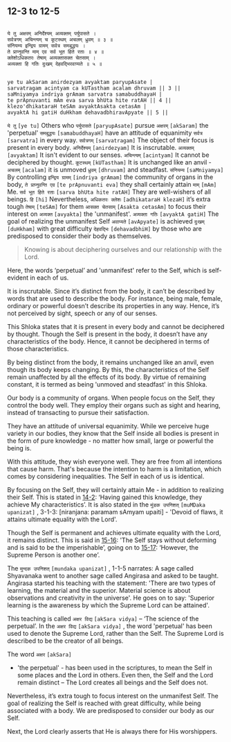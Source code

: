 ## 12-3 to 12-5


```shloka-sa

ये तु अक्षरम् अनिर्देश्यम् अव्यक्तम् पर्युपासते ।
सर्वत्रगम् अचिन्त्यम् च कूटस्थम् अचलम् ध्रुवम् ॥ ३ ॥
संनियम्य इन्द्रिय ग्रामम् सर्वत्र समबुद्धयः ।
ते प्राप्नुवन्ति माम् एव सर्व भूत हिते रताः ॥ ४ ॥
क्लेशोऽधिकतरः तेषाम् अव्यक्तासक्त चेतसाम् ।
अव्यक्ता हि गतिः दुःखम् देहवद्भिरवाप्यते ॥ ५ ॥

```
```shloka-sa-hk

ye tu akSaram anirdezyam avyaktam paryupAsate |
sarvatragam acintyam ca kUTastham acalam dhruvam || 3 ||
saMniyamya indriya grAmam sarvatra samabuddhayaH |
te prApnuvanti mAm eva sarva bhUta hite ratAH || 4 ||
klezo'dhikataraH teSAm avyaktAsakta cetasAm |
avyaktA hi gatiH duHkham dehavadbhiravApyate || 5 ||

```
`ये तु` `[ye tu]` Others who `पर्युपासते` `[paryupAsate]` pursue `अक्षरम्` `[akSaram]` the 'perpetual' `समबुद्धयः` `[samabuddhayaH]` have an attitude of equanimity `सर्वत्र` `[sarvatra]` in every way. `सर्वत्रगम्` `[sarvatragam]` The object of their focus is present in every body. `अनिर्देश्यम्` `[anirdezyam]` It is inscrutable. `अव्यक्तम्` `[avyaktam]` It isn't evident to our senses. `अचिन्त्यम्` `[acintyam]` It cannot be deciphered by thought. `कूटस्थम्` `[kUTastham]` It is unchanged like an anvil - `अचलम्` `[acalam]` it is unmoved `ध्रुवम्` `[dhruvam]` and steadfast.
`संनियम्य` `[saMniyamya]` By controlling `इन्द्रिय ग्रामम्` `[indriya grAmam]` the community of organs in the body, `ते प्राप्नुवन्ति एव` `[te prApnuvanti eva]` they shall certainly attain `माम्` `[mAm]` Me. `सर्व भूत हिते रताः` `[sarva bhUta hite ratAH]` They are well-wishers of all beings.
`हि` `[hi]` Nevertheless, `अधिकतरः क्लेशः` `[adhikataraH klezaH]` it’s extra tough `तेषाम्` `[teSAm]` for them `आसक्त चेतसाम्` `[Asakta cetasAm]` to focus their interest on `अव्यक्त` `[avyakta]` the 'unmanifest'. `अव्यक्ता गतिः` `[avyaktA gatiH]` The goal of realizing the unmanifest Self `अवाप्यते` `[avApyate]` is achieved `दुःखम्` `[duHkham]` with great difficulty `देहवद्भिः` `[dehavadbhiH]` by those who are predisposed to consider their body as themselves.


<a name='applnote_170'></a>
> Knowing is about deciphering ourselves and our relationship with the Lord.



Here, the words ‘perpetual’ and 'unmanifest' refer to the Self, which is self-evident in each of us. 

It is inscrutable. Since it’s distinct from the body, it can’t be described by words that are used to describe the body. For instance, being male, female, ordinary or powerful doesn’t describe its properties in any way.  Hence, it’s not perceived by sight, speech or any of our senses. 

This Shloka states that it is present in every body and cannot be deciphered by thought. Though the Self is present in the body, it doesn’t have any characteristics of the body. Hence, it cannot be deciphered in terms of those characteristics.

By being distinct from the body, it remains unchanged like an anvil, even though its body keeps changing. By this, the characteristics of the Self remain unaffected by all the effects of its body. By virtue of remaining constant, it is termed as being 'unmoved and steadfast' in this Shloka.

Our body is a community of organs. When people focus on the Self, they control the body well. They employ their organs such as sight and hearing, instead of transacting to pursue their satisfaction.

They have an attitude of universal equanimity. While we perceive huge variety in our bodies, they know that the Self inside all bodies is present in the form of pure knowledge - no matter how small, large or powerful the being is.

With this attitude, they wish everyone well. They are free from all intentions that cause harm. That's because the intention to harm is a limitation, which comes by considering inequalities. The Self in each of us is identical.

By focusing on the Self, they will certainly attain Me - in addition to realizing their Self. This is stated in [14-2](14-2.md): ‘Having gained this knowledge, they achieve My characteristics’. It is also stated in the 
`मुंडक उपनिशत्` `[muMDaka upanizat]` , 3-1-3:
 [niranjana: paramam sAmyam upaiti] - 'Devoid of flaws, it attains ultimate equality with the Lord'.

Though the Self is permanent and achieves ultimate equality with the Lord, it remains distinct. This is said in [15-16](15-16.md): 'The Self stays without deforming and is said to be the imperishable’, going on to [15-17](15-17.md): ‘However, the Supreme Person is another one’. 

The 
`मुन्दक उपनिशत्` `[mundaka upanizat]` , 1-1-5
 narrates: A sage called Shyavanaka went to another sage called Angirasa and asked to be taught. Angirasa started his teaching with the statement: 'There are two types of learning, the material and the superior. Material science is about observations and creativity in the universe'. He goes on to say: 'Superior learning is the awareness by which the Supreme Lord can be attained'. 

This teaching is called 
`अक्षर विद्य` `[akSara vidya]`
 – ‘The science of the perpetual’. In the 
`अक्षर विद्य` `[akSara vidya]` ,
the word 'perpetual' has been used to denote the Supreme Lord, rather than the Self. The Supreme Lord is described to be the creator of all beings. 

The word 
`अक्षर` `[akSara]`
 - 'the perpetual' - has been used in the scriptures, to mean the Self in some places and the Lord in others. Even then, the Self and the Lord remain distinct – The Lord creates all beings and the Self does not.

Nevertheless, it’s extra tough to focus interest on the unmanifest Self. The goal of realizing the Self is reached with great difficulty, while being associated with a body. We are predisposed to consider our body as our Self.

Next, the Lord clearly asserts that He is always there for His worshippers.


